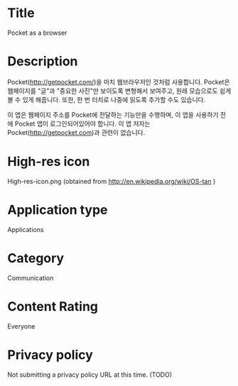 Title
=====
Pocket as a browser

Description
===========
Pocket(http://getpocket.com/)을 마치 웹브라우저인 것처럼 사용합니다.
Pocket은 웹페이지를 "글"과 "중요한 사진"만 보이도록 변형해서 보여주고, 원래 모습으로도 쉽게 볼 수 있게 해줍니다.
또한, 한 번 터치로 나중에 읽도록 추가할 수도 있습니다.

이 앱은 웹페이지 주소를 Pocket에 전달하는 기능만을 수행하며, 이 앱을 사용하기 전에 Pocket 앱이 로그인되어있어야 합니다.
이 앱 저자는 Pocket(http://getpocket.com)과 관련이 없습니다.

High-res icon
=============
High-res-icon.png
(obtained from http://en.wikipedia.org/wiki/OS-tan )

Application type
================
Applications

Category
========
Communication

Content Rating
==============
Everyone

Privacy policy
=======
Not submitting a privacy policy URL at this time. (TODO)
